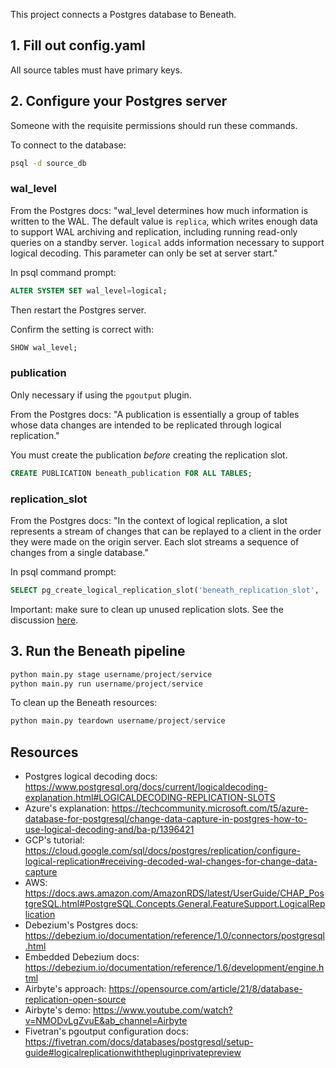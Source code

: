 This project connects a Postgres database to Beneath.

## 1. Fill out config.yaml

All source tables must have primary keys.

## 2. Configure your Postgres server

Someone with the requisite permissions should run these commands.

To connect to the database:
```bash
psql -d source_db
```

### wal_level
From the Postgres docs: "wal_level determines how much information is written to the WAL. The default value is `replica`, which writes enough data to support WAL archiving and replication, including running read-only queries on a standby server. `logical` adds information necessary to support logical decoding. This parameter can only be set at server start."

In psql command prompt:
```sql
ALTER SYSTEM SET wal_level=logical;
```
Then restart the Postgres server.

Confirm the setting is correct with:
```sql
SHOW wal_level;
```

### publication
Only necessary if using the `pgoutput` plugin.

From the Postgres docs: "A publication is essentially a group of tables whose data changes are intended to be replicated through logical replication."

You must create the publication *before* creating the replication slot.

```sql
CREATE PUBLICATION beneath_​publication FOR ALL TABLES;
```

### replication_slot
From the Postgres docs: "In the context of logical replication, a slot represents a stream of changes that can be replayed to a client in the order they were made on the origin server. Each slot streams a sequence of changes from a single database."


In psql command prompt:
```sql
SELECT pg_create_logical_replication_slot('beneath_replication_slot', 'wal2json');
```

Important: make sure to clean up unused replication slots. See the discussion [here](https://techcommunity.microsoft.com/t5/azure-database-for-postgresql/change-data-capture-in-postgres-how-to-use-logical-decoding-and/ba-p/1396421).

## 3. Run the Beneath pipeline
```python
python main.py stage username/project/service
python main.py run username/project/service
```

To clean up the Beneath resources:
```python
python main.py teardown username/project/service
```

## Resources
- Postgres logical decoding docs: https://www.postgresql.org/docs/current/logicaldecoding-explanation.html#LOGICALDECODING-REPLICATION-SLOTS
- Azure's explanation: https://techcommunity.microsoft.com/t5/azure-database-for-postgresql/change-data-capture-in-postgres-how-to-use-logical-decoding-and/ba-p/1396421
- GCP's tutorial: https://cloud.google.com/sql/docs/postgres/replication/configure-logical-replication#receiving-decoded-wal-changes-for-change-data-capture
- AWS: https://docs.aws.amazon.com/AmazonRDS/latest/UserGuide/CHAP_PostgreSQL.html#PostgreSQL.Concepts.General.FeatureSupport.LogicalReplication
- Debezium's Postgres docs: https://debezium.io/documentation/reference/1.0/connectors/postgresql.html
- Embedded Debezium docs: https://debezium.io/documentation/reference/1.6/development/engine.html
- Airbyte's approach: https://opensource.com/article/21/8/database-replication-open-source
- Airbyte's demo: https://www.youtube.com/watch?v=NMODvLgZvuE&ab_channel=Airbyte
- Fivetran's pgoutput configuration docs: https://fivetran.com/docs/databases/postgresql/setup-guide#logicalreplicationwiththepluginprivatepreview